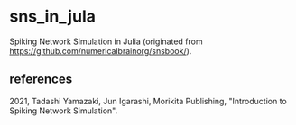 # sns_in_jula

Spiking Network Simulation in Julia (originated from https://github.com/numericalbrainorg/snsbook/).

## references
2021, Tadashi Yamazaki, Jun Igarashi, Morikita Publishing, "Introduction to Spiking Network Simulation".

